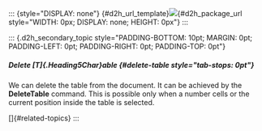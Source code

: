 ::: {style="DISPLAY: none"}
[](ms-xhelp:///?Id=d2h_url_template){#d2h_url_template}![](!package_url!){#d2h_package_url style="WIDTH: 0px; DISPLAY: none; HEIGHT: 0px"}
:::

::: {.d2h_secondary_topic style="PADDING-BOTTOM: 10pt; MARGIN: 0pt; PADDING-LEFT: 0pt; PADDING-RIGHT: 0pt; PADDING-TOP: 0pt"}
##### Delete [T]{.Heading5Char}able {#delete-table style="tab-stops: 0pt"}

We can delete the table from the document. It can be achieved by the **DeleteTable** command. This is possible only when a number cells or the current position inside the table is selected.

[]{#related-topics}
:::
